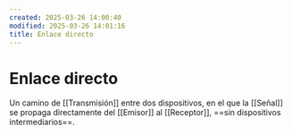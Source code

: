 ```yaml
---
created: 2025-03-26 14:00:40
modified: 2025-03-26 14:01:16
title: Enlace directo
---
```


# Enlace directo

Un camino de [[Transmisión]] entre dos dispositivos, en el que la [[Señal]] se propaga directamente del [[Emisor]] al [[Receptor]], ==sin dispositivos intermediarios==.
